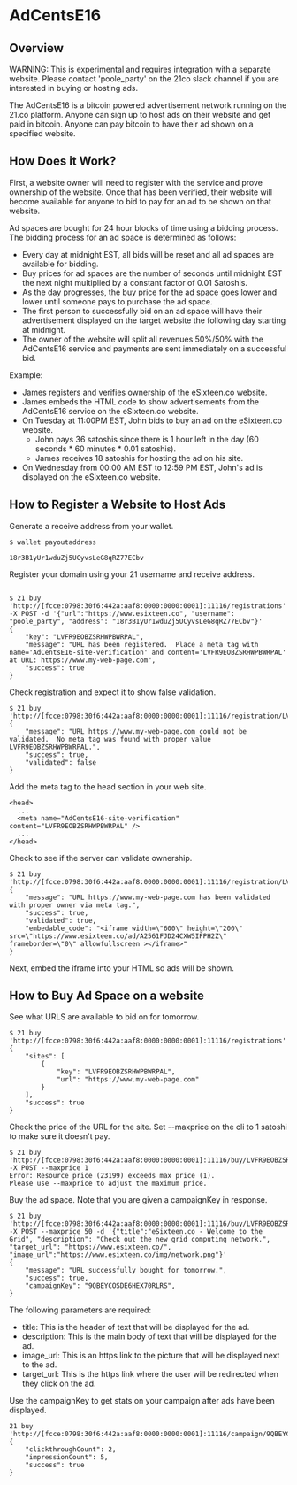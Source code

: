 # AdCentsE16

## Overview

WARNING: This is experimental and requires integration with a separate website.  Please contact 'poole_party' on the 21co slack channel if
you are interested in buying or hosting ads.

The AdCentsE16 is a bitcoin powered advertisement network running on the 21.co platform.  Anyone can sign up to host ads on their website and get paid in bitcoin.  Anyone can pay bitcoin to have their ad shown on a specified website.

## How Does it Work?
First, a website owner will need to register with the service and prove ownership of the website.  Once that has been verified, their website
will become available for anyone to bid to pay for an ad to be shown on that website.

Ad spaces are bought for 24 hour blocks of time using a bidding process.  The bidding process for an ad space is determined as follows:
* Every day at midnight EST, all bids will be reset and all ad spaces are available for bidding.
* Buy prices for ad spaces are the number of seconds until midnight EST the next night multiplied by a constant factor of 0.01 Satoshis.
* As the day progresses, the buy price for the ad space goes lower and lower until someone pays to purchase the ad space.
* The first person to successfully bid on an ad space will have their advertisement displayed on the target website the following day starting at midnight.
* The owner of the website will split all revenues 50%/50% with the AdCentsE16 service and payments are sent immediately on a successful bid.

Example:
* James registers and verifies ownership of the eSixteen.co website.
* James embeds the HTML code to show advertisements from the AdCentsE16 service on the eSixteen.co website.
* On Tuesday at 11:00PM EST, John bids to buy an ad on the eSixteen.co website.
  * John pays 36 satoshis since there is 1 hour left in the day (60 seconds * 60 minutes * 0.01 satoshis).
  * James receives 18 satoshis for hosting the ad on his site.
* On Wednesday from 00:00 AM EST to 12:59 PM EST, John's ad is displayed on the eSixteen.co website.

## How to Register a Website to Host Ads
Generate a receive address from your wallet.
```
$ wallet payoutaddress

18r3B1yUr1wduZj5UCyvsLeG8qRZ77ECbv
```

Register your domain using your 21 username and receive address.
```

$ 21 buy 'http://[fcce:0798:30f6:442a:aaf8:0000:0000:0001]:11116/registrations' -X POST -d '{"url":"https://www.esixteen.co", "username": "poole_party", "address": "18r3B1yUr1wduZj5UCyvsLeG8qRZ77ECbv"}'
{
    "key": "LVFR9EOBZSRHWPBWRPAL",
    "message": "URL has been registered.  Place a meta tag with name='AdCentsE16-site-verification' and content='LVFR9EOBZSRHWPBWRPAL' at URL: https://www.my-web-page.com",
    "success": true
}
```

Check registration and expect it to show false validation.
```
$ 21 buy 'http://[fcce:0798:30f6:442a:aaf8:0000:0000:0001]:11116/registration/LVFR9EOBZSRHWPBWRPAL'
{
    "message": "URL https://www.my-web-page.com could not be validated.  No meta tag was found with proper value LVFR9EOBZSRHWPBWRPAL.",
    "success": true,
    "validated": false
}
```

Add the meta tag to the head section in your web site.
```
<head>
  ...
  <meta name="AdCentsE16-site-verification" content="LVFR9EOBZSRHWPBWRPAL" />
  ...
</head>
```

Check to see if the server can validate ownership.
```
$ 21 buy 'http://[fcce:0798:30f6:442a:aaf8:0000:0000:0001]:11116/registration/LVFR9EOBZSRHWPBWRPAL'
{
    "message": "URL https://www.my-web-page.com has been validated with proper owner via meta tag.",
    "success": true,
    "validated": true,
    "embedable_code": "<iframe width=\"600\" height=\"200\" src=\"https://www.esixteen.co/ad/A2561FJD24CXW5IFPH2Z\" frameborder=\"0\" allowfullscreen ></iframe>"
}
```
Next, embed the iframe into your HTML so ads will be shown.

## How to Buy Ad Space on a website

See what URLS are available to bid on for tomorrow.
```
$ 21 buy 'http://[fcce:0798:30f6:442a:aaf8:0000:0000:0001]:11116/registrations'
{
    "sites": [
        {
            "key": "LVFR9EOBZSRHWPBWRPAL",
            "url": "https://www.my-web-page.com"
        }
    ],
    "success": true
}
```

Check the price of the URL for the site.  Set --maxprice on the cli to 1 satoshi to make sure it doesn't pay.
```
$ 21 buy 'http://[fcce:0798:30f6:442a:aaf8:0000:0000:0001]:11116/buy/LVFR9EOBZSRHWPBWRPAL' -X POST --maxprice 1
Error: Resource price (23199) exceeds max price (1).
Please use --maxprice to adjust the maximum price.
```

Buy the ad space.  Note that you are given a campaignKey in response.
```
$ 21 buy 'http://[fcce:0798:30f6:442a:aaf8:0000:0000:0001]:11116/buy/LVFR9EOBZSRHWPBWRPAL' -X POST --maxprice 50 -d '{"title":"eSixteen.co - Welcome to the Grid", "description": "Check out the new grid computing network.", "target_url": "https://www.esixteen.co/", "image_url":"https://www.esixteen.co/img/network.png"}'
{
    "message": "URL successfully bought for tomorrow.",
    "success": true,
    "campaignKey": "9QBEYCOSDE6HEX70RLRS",
}
```
The following parameters are required:
* title: This is the header of text that will be displayed for the ad.
* description: This is the main body of text that will be displayed for the ad.
* image_url: This is an https link to the picture that will be displayed next to the ad.
* target_url: This is the https link where the user will be redirected when they click on the ad.

Use the campaignKey to get stats on your campaign after ads have been displayed.
```
21 buy 'http://[fcce:0798:30f6:442a:aaf8:0000:0000:0001]:11116/campaign/9QBEYCOSDE6HEX70RLRS'
{
    "clickthroughCount": 2,
    "impressionCount": 5,
    "success": true
}
```
